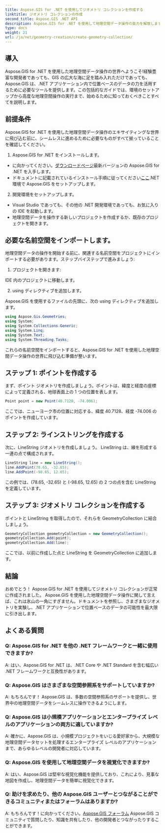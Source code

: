 ```yaml
---
title: Aspose.GIS for .NET を使用してジオメトリ コレクションを作成する
linktitle: ジオメトリ コレクションの作成
second_title: Aspose.GIS .NET API
description: Aspose.GIS for .NET を使用して地理空間データ操作の能力を解放します。 .NET アプリケーションで位置ベースのデータをシームレスに作成、視覚化、分析します。
type: docs
weight: 21
url: /ja/net/geometry-creation/create-geometry-collection/
---
```


## 導入

Aspose.GIS for .NET を使用した地理空間データ操作の世界へようこそ!経験豊富な開発者であっても、GIS の広大な海に足を踏み入れただけであっても、Aspose.GIS は、.NET アプリケーション内で位置ベースのデータの力を活用するために必要なツールを提供します。この包括的なガイドでは、環境のセットアップから高度な地理空間操作の実行まで、始めるために知っておくべきことすべてを説明します。

## 前提条件

Aspose.GIS for .NET を使用した地理空間データ操作のエキサイティングな世界に飛び込む前に、シームレスに進めるために必要なものがすべて揃っていることを確認してください。

1. Aspose.GIS for .NET をインストールします。

- に向かってください。[ダウンロードページ](https://releases.aspose.com/gis/net/)最新バージョンの Aspose.GIS for .NET を入手します。
- ドキュメントに記載されているインストール手順に従ってください[ここ](https://reference.aspose.com/gis/net/).NET 環境で Aspose.GIS をセットアップします。

2. 開発環境をセットアップします。

- Visual Studio であっても、その他の .NET 開発環境であっても、お気に入りの IDE を起動します。
- 地理空間データを操作する新しいプロジェクトを作成するか、既存のプロジェクトを開きます。

## 必要な名前空間をインポートします。

地理空間データの操作を開始する前に、関連する名前空間をプロジェクトにインポートする必要があります。ステップバイステップで進みましょう:

1. プロジェクトを開きます:

IDE 内のプロジェクトに移動します。

2. using ディレクティブを追加します。

Aspose.GIS を使用するファイルの先頭に、次の using ディレクティブを追加します。

```csharp
using Aspose.Gis.Geometries;
using System;
using System.Collections.Generic;
using System.Linq;
using System.Text;
using System.Threading.Tasks;
```

これらの名前空間をインポートすると、Aspose.GIS for .NET を使用した地理空間データ操作の世界に飛び込む準備が整います。


## ステップ 1: ポイントを作成する

まず、ポイント ジオメトリを作成しましょう。ポイントは、緯度と経度の座標によって定義される、地球表面上の 1 つの位置を表します。

```csharp
Point point = new Point(40.7128, -74.006);
```

ここでは、ニューヨーク市の位置に対応する、緯度 40.7128、経度 -74.006 のポイントを作成しています。

## ステップ 2: ラインストリングを作成する

次に、LineString ジオメトリを作成しましょう。 LineString は、線を形成する一連の点で構成されます。

```csharp
LineString line = new LineString();
line.AddPoint(78.65, -32.65);
line.AddPoint(-98.65, 12.65);
```

この例では、(78.65, -32.65) と (-98.65, 12.65) の 2 つの点を含む LineString を定義しています。

## ステップ 3: ジオメトリ コレクションを作成する

ポイントと LineString を取得したので、それらを GeometryCollection に結合しましょう。

```csharp
GeometryCollection geometryCollection = new GeometryCollection();
geometryCollection.Add(point);
geometryCollection.Add(line);
```

ここでは、以前に作成した点と LineString を GeometryCollection に追加します。

## 結論

おめでとう！ Aspose.GIS for .NET を使用してジオメトリ コレクションが正常に作成されました。 Aspose.GIS を使用した地理空間データ操作に関して言えば、これは氷山の一角にすぎません。ドキュメントを参照し、さまざまなジオメトリを実験し、.NET アプリケーションで位置ベースのデータの可能性を最大限に引き出します。

## よくある質問

### Q: Aspose.GIS for .NET を他の .NET フレームワークと一緒に使用できますか?

A: はい、Aspose.GIS for .NET は、.NET Core や .NET Standard を含む幅広い .NET フレームワークと互換性があります。

### Q: Aspose.GIS はさまざまな空間参照系をサポートしていますか?

A: もちろんです！ Aspose.GIS は、多数の空間参照系のサポートを提供し、世界中の地理空間データをシームレスに操作できるようにします。

### Q: Aspose.GIS は小規模アプリケーションとエンタープライズ レベルのアプリケーションの両方に適していますか?

A: 確かに、Aspose.GIS は、小規模プロジェクトをいじる愛好家から、大規模な地理空間データセットを処理するエンタープライズ レベルのアプリケーションまで、あらゆるレベルの開発者に対応しています。

### Q: Aspose.GIS を使用して地理空間データを視覚化できますか?

A: はい、Aspose.GIS は堅牢な視覚化機能を提供しており、これにより、見事な地図を作成し、地理空間データを簡単に視覚化できます。

### Q: 助けを求めたり、他の Aspose.GIS ユーザーとつながることができるコミュニティまたはフォーラムはありますか?

 A: もちろんです！に向かってください。[Aspose.GIS フォーラム](https://forum.aspose.com/c/gis/33) Aspose.GIS コミュニティで質問したり、知識を共有したり、他の開発者とつながったりすることができます。